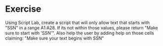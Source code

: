 # Exercise

Using Script Lab, create a script that will only allow text that starts with  "SSN" in a range A1:A28. If its not within those values, please return "Make sure to start with 'SSN'". Also help the user by adding help on those cells claiming: "Make sure your text begins with SSN"



